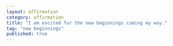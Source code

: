 ```yaml
---
layout: affirmation  
category: affirmation  
title: "I am excited for the new beginnings coming my way."  
tag: "new beginnings"
published: true
---
```

